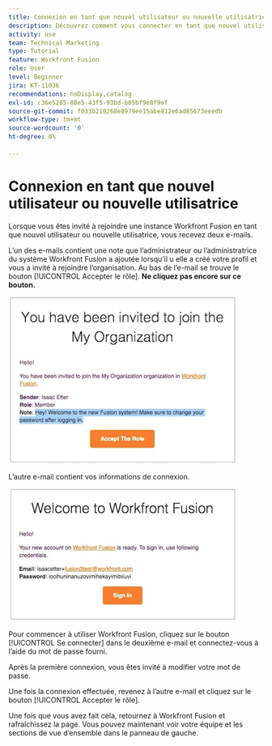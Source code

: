 ```yaml
---
title: Connexion en tant que nouvel utilisateur ou nouvelle utilisatrice
description: Découvrez comment vous connecter en tant que nouvel utilisateur ou nouvelle utilisatrice.
activity: use
team: Technical Marketing
type: Tutorial
feature: Workfront Fusion
role: User
level: Beginner
jira: KT-11036
recommendations: noDisplay,catalog
exl-id: c36e5285-88e5-43f5-93bd-b05bf9e8f9ef
source-git-commit: f033b210268e8979ee15abe812e6ad85673eeedb
workflow-type: tm+mt
source-wordcount: '0'
ht-degree: 0%

---
```


# Connexion en tant que nouvel utilisateur ou nouvelle utilisatrice

Lorsque vous êtes invité à rejoindre une instance Workfront Fusion en tant que nouvel utilisateur ou nouvelle utilisatrice, vous recevez deux e-mails.

L’un des e-mails contient une note que l’administrateur ou l’administratrice du système Workfront Fusion a ajoutée lorsqu’il u elle a créé votre profil et vous a invité à rejoindre l’organisation. Au bas de l’e-mail se trouve le bouton [!UICONTROL Accepter le rôle]. **Ne cliquez pas encore sur ce bouton.**

![Image de votre invitation par e-mail](assets/new-user-1.png)

L’autre e-mail contient vos informations de connexion.

![Image de votre invitation par e-mail](assets/new-user-2.png)

Pour commencer à utiliser Workfront Fusion, cliquez sur le bouton [!UICONTROL Se connecter] dans le deuxième e-mail et connectez-vous à l’aide du mot de passe fourni.

Après la première connexion, vous êtes invité à modifier votre mot de passe.

Une fois la connexion effectuée, revenez à l’autre e-mail et cliquez sur le bouton [!UICONTROL Accepter le rôle].

Une fois que vous avez fait cela, retournez à Workfront Fusion et rafraîchissez la page. Vous pouvez maintenant voir votre équipe et les sections de vue d’ensemble dans le panneau de gauche.
